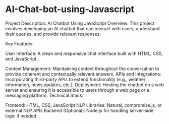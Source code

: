 # AI-Chat-bot-using-Javascript
Project Description: AI Chatbot Using JavaScript
Overview:
This project involves developing an AI chatbot that can interact with users, understand their queries, and provide relevant responses.

Key Features:

User Interface: A clean and responsive chat interface built with HTML, CSS, and JavaScript.

Context Management: Maintaining context throughout the conversation to provide coherent and contextually relevant answers.
APIs and Integrations: Incorporating third-party APIs to extend functionality (e.g., weather information, news updates, etc.).
Deployment: Hosting the chatbot on a web server and ensuring it is accessible to users through a web page or a messaging platform.
Technical Stack:

Frontend: HTML, CSS, JavaScript
NLP Libraries: Natural, compromise.js, or external NLP APIs
Backend (Optional): Node.js for handling server-side logic if needed







